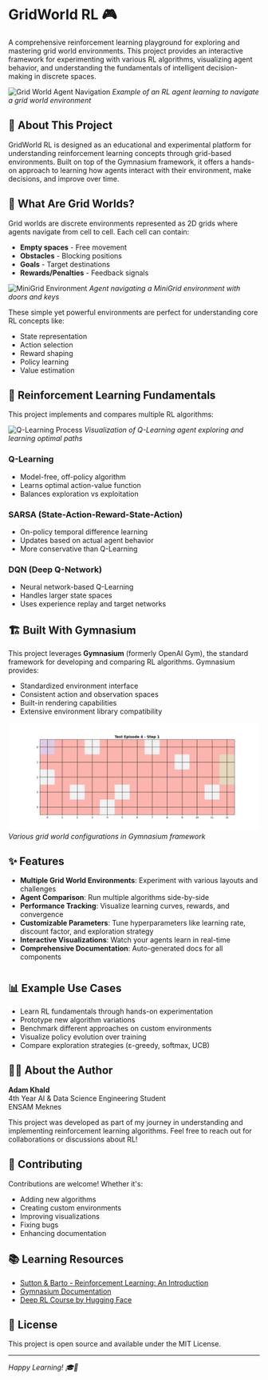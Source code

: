 # GridWorld RL 🎮

A comprehensive reinforcement learning playground for exploring and mastering grid world environments. This project provides an interactive framework for experimenting with various RL algorithms, visualizing agent behavior, and understanding the fundamentals of intelligent decision-making in discrete spaces.

![Grid World Agent Navigation](https://miro.medium.com/v2/resize:fit:1400/1*3WbjfQu3IS9pcQN0MfJK2g.gif)
*Example of an RL agent learning to navigate a grid world environment*

## 🎯 About This Project

GridWorld RL is designed as an educational and experimental platform for understanding reinforcement learning concepts through grid-based environments. Built on top of the Gymnasium framework, it offers a hands-on approach to learning how agents interact with their environment, make decisions, and improve over time.

## 🤖 What Are Grid Worlds?

Grid worlds are discrete environments represented as 2D grids where agents navigate from cell to cell. Each cell can contain:
- **Empty spaces** - Free movement
- **Obstacles** - Blocking positions
- **Goals** - Target destinations
- **Rewards/Penalties** - Feedback signals

![MiniGrid Environment](https://gymnasium.farama.org/_images/minigrid-door-key-8x8.gif)
*Agent navigating a MiniGrid environment with doors and keys*

These simple yet powerful environments are perfect for understanding core RL concepts like:
- State representation
- Action selection
- Reward shaping
- Policy learning
- Value estimation

## 🧠 Reinforcement Learning Fundamentals

This project implements and compares multiple RL algorithms:

![Q-Learning Process](https://www.kdnuggets.com/wp-content/uploads/arya_reinforcement_learning_q_learning_1.gif)
*Visualization of Q-Learning agent exploring and learning optimal paths*

### **Q-Learning**
- Model-free, off-policy algorithm
- Learns optimal action-value function
- Balances exploration vs exploitation

### **SARSA (State-Action-Reward-State-Action)**
- On-policy temporal difference learning
- Updates based on actual agent behavior
- More conservative than Q-Learning

### **DQN (Deep Q-Network)**
- Neural network-based Q-Learning
- Handles larger state spaces
- Uses experience replay and target networks

## 🏗️ Built With Gymnasium

This project leverages **Gymnasium** (formerly OpenAI Gym), the standard framework for developing and comparing RL algorithms. Gymnasium provides:
- Standardized environment interface
- Consistent action and observation spaces
- Built-in rendering capabilities
- Extensive environment library compatibility

![Gymnasium Environments](Approximator-HomeWork\Upgrade-in-the-philosophy\output\gifs\test_episode_4.gif)
*Various grid world configurations in Gymnasium framework*

## ✨ Features

- **Multiple Grid World Environments**: Experiment with various layouts and challenges
- **Agent Comparison**: Run multiple algorithms side-by-side
- **Performance Tracking**: Visualize learning curves, rewards, and convergence
- **Customizable Parameters**: Tune hyperparameters like learning rate, discount factor, and exploration strategy
- **Interactive Visualizations**: Watch your agents learn in real-time
- **Comprehensive Documentation**: Auto-generated docs for all components

#

## 📊 Example Use Cases

- Learn RL fundamentals through hands-on experimentation
- Prototype new algorithm variations
- Benchmark different approaches on custom environments
- Visualize policy evolution over training
- Compare exploration strategies (ε-greedy, softmax, UCB)

## 👨‍💻 About the Author

**Adam Khald**  
4th Year AI & Data Science Engineering Student  
ENSAM Meknes

This project was developed as part of my journey in understanding and implementing reinforcement learning algorithms. Feel free to reach out for collaborations or discussions about RL!

## 🤝 Contributing

Contributions are welcome! Whether it's:
- Adding new algorithms
- Creating custom environments
- Improving visualizations
- Fixing bugs
- Enhancing documentation

## 📚 Learning Resources

- [Sutton & Barto - Reinforcement Learning: An Introduction](http://incompleteideas.net/book/the-book.html)
- [Gymnasium Documentation](https://gymnasium.farama.org/)
- [Deep RL Course by Hugging Face](https://huggingface.co/learn/deep-rl-course)

## 📝 License

This project is open source and available under the MIT License.

---

*Happy Learning! 🎓🤖*